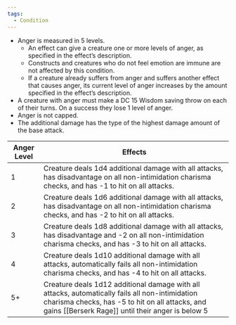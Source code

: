 ```yaml
---
tags:
  - Condition
---
```

- Anger is measured in 5 levels.
	- An effect can give a creature one or more levels of anger, as specified in the effect’s description. 
	- Constructs and creatures who do not feel emotion are immune are not affected by this condition.
	- If a creature already suffers from anger and suffers another effect that causes anger, its current level of anger increases by the amount specified in the effect’s description.
- A creature with anger must make a DC 15 Wisdom saving throw on each of their turns. On a success they lose 1 level of anger.
- Anger is not capped.
- The additional damage has the type of the highest damage amount of the base attack.

| Anger Level | Effects                                                                                                                                                                                                 |
| ----------- | ------------------------------------------------------------------------------------------------------------------------------------------------------------------------------------------------------- |
| 1           | Creature deals 1d4 additional damage with all attacks, has disadvantage on all non-intimidation charisma checks, and has -1 to hit on all attacks.                                                      |
| 2           | Creature deals 1d6 additional damage with all attacks, has disadvantage on all non-intimidation charisma checks, and has -2 to hit on all attacks.                                                      |
| 3           | Creature deals 1d8 additional damage with all attacks, has disadvantage and -2 on all non-intimidation charisma checks, and has -3 to hit on all attacks.                                               |
| 4           | Creature deals 1d10 additional damage with all attacks, automatically fails all non-intimidation charisma checks, and has -4 to hit on all attacks.                                                     |
| 5+          | Creature deals 1d12 additional damage with all attacks, automatically fails all non-intimidation charisma checks, has -5 to hit on all attacks, and gains [[Berserk Rage]] until their anger is below 5 |
